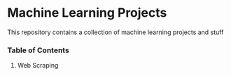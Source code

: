 # Machine Learning Projects

This repository contains a collection of machine learning projects and stuff

### Table of Contents
1. Web Scraping
